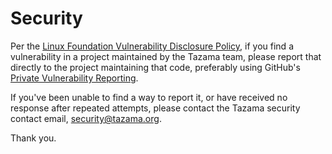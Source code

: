# Security

Per the [Linux Foundation Vulnerability Disclosure Policy](https://www.linuxfoundation.org/security), 
if you find a vulnerability in a project maintained by the Tazama team, 
please report that directly to the project maintaining that code, preferably using 
GitHub's [Private Vulnerability Reporting](https://docs.github.com/en/code-security/security-advisories/guidance-on-reporting-and-writing/privately-reporting-a-security-vulnerability#privately-reporting-a-security-vulnerability).

If you've been unable to find a way to report it, or have received no response after repeated attempts,
please contact the Tazama security contact email, [security@tazama.org](mailto:security@tazama.org).

Thank you.
